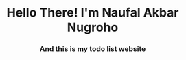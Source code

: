 <h1 align="center">Hello There! I'm Naufal Akbar Nugroho</h1>
<h3 align="center">And this is my todo list website</h3>
